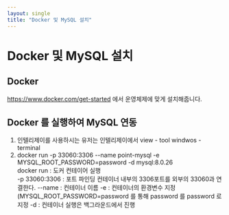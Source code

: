 ```yaml
---
layout: single
title: "Docker 및 MySQL 설치"
---
```


# Docker 및 MySQL 설치  
## Docker
https://www.docker.com/get-started 에서 운영체제에 맞게 설치해줍니다.<br>

## Docker 를 실행하여 MySQL 연동

1. 인텔리제이를 사용하시는 유저는 인텔리제이에서 view - tool windwos - terminal <br>
2. docker run -p 33060:3306 --name point-mysql -e MYSQL_ROOT_PASSWORD=password -d mysql:8.0.26<br>
   docker run : 도커 컨테이어 실행<br>
   -p 33060:3306 : 포트 파인딩 컨테이너 내부의 3306포트를 외부의 33060과 연결한다.
   --name : 컨테이너 이름
   -e : 컨테이너의 환경변수 지정 (MYSQL_ROOT_PASSWORD=password 를 통해 password 를 password 로 지정
   -d : 컨테이너 실행은 백그라운드에서 진행
